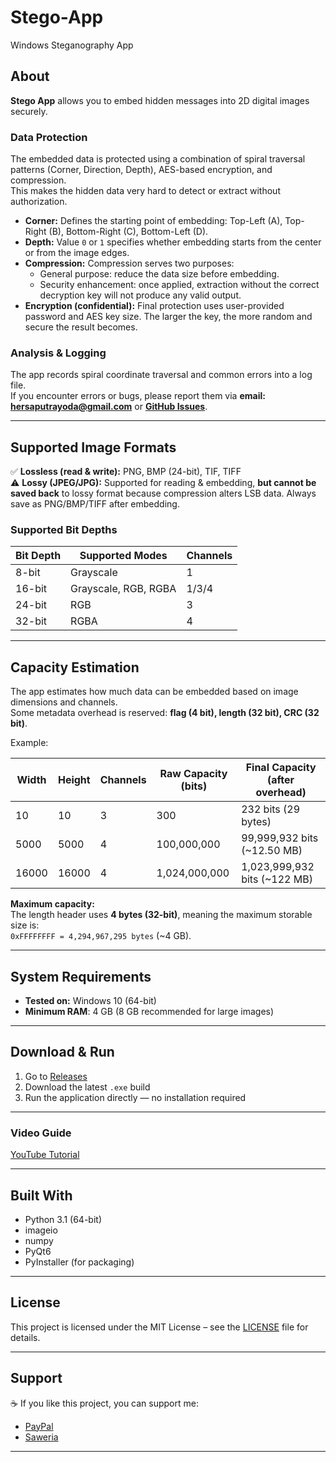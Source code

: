 # Stego-App
Windows Steganography App


## About

**Stego App** allows you to embed hidden messages into 2D digital images securely.  

### Data Protection
The embedded data is protected using a combination of spiral traversal patterns (Corner, Direction, Depth), AES-based encryption, and compression.  
This makes the hidden data very hard to detect or extract without authorization.

- **Corner:** Defines the starting point of embedding: Top-Left (A), Top-Right (B), Bottom-Right (C), Bottom-Left (D).  
- **Depth:** Value `0` or `1` specifies whether embedding starts from the center or from the image edges.  
- **Compression:** Compression serves two purposes:
  * General purpose: reduce the data size before embedding.
  * Security enhancement: once applied, extraction without the correct decryption key will not produce any valid output.  
- **Encryption (confidential):** Final protection uses user-provided password and AES key size. The larger the key, the more random and secure the result becomes.  

### Analysis & Logging
The app records spiral coordinate traversal and common errors into a log file.  
If you encounter errors or bugs, please report them via **email: hersaputrayoda@gmail.com** or **[GitHub Issues](https://github.com/yoda24/Stego-App/issues)**.


---

## Supported Image Formats

✅ **Lossless (read & write):** PNG, BMP (24-bit), TIF, TIFF  
⚠️ **Lossy (JPEG/JPG):** Supported for reading & embedding, **but cannot be saved back** to lossy format because compression alters LSB data. Always save as PNG/BMP/TIFF after embedding.  

### Supported Bit Depths

| Bit Depth | Supported Modes             | Channels |
|-----------|-----------------------------|----------|
| 8-bit     | Grayscale                   | 1        |
| 16-bit    | Grayscale, RGB, RGBA        | 1/3/4    |
| 24-bit    | RGB                         | 3        |
| 32-bit    | RGBA                        | 4        |

---

## Capacity Estimation

The app estimates how much data can be embedded based on image dimensions and channels.  
Some metadata overhead is reserved: **flag (4 bit), length (32 bit), CRC (32 bit)**.

Example:

| Width | Height | Channels | Raw Capacity (bits) | Final Capacity (after overhead) |
|-------|--------|----------|---------------------|---------------------------------|
| 10    | 10     | 3        | 300                 | 232 bits (29 bytes)             |
| 5000  | 5000   | 4        | 100,000,000         | 99,999,932 bits (~12.50 MB)     |
| 16000 | 16000  | 4        | 1,024,000,000       | 1,023,999,932 bits (~122 MB)    |

**Maximum capacity:**  
The length header uses **4 bytes (32-bit)**, meaning the maximum storable size is:  
`0xFFFFFFFF = 4,294,967,295 bytes` (~4 GB).  

---

## System Requirements

- **Tested on:** Windows 10 (64-bit)  
- **Minimum RAM**: 4 GB (8 GB recommended for large images)
---

## Download & Run

1. Go to [Releases](https://github.com/yoda24/Stego-App/releases)  
2. Download the latest `.exe` build  
3. Run the application directly — no installation required  

---

### Video Guide
[YouTube Tutorial](https://youtu.be/Kz2e-Vu8D8c)

---

## Built With

- Python 3.1 (64-bit)  
- imageio  
- numpy  
- PyQt6  
- PyInstaller (for packaging)  

---

## License

This project is licensed under the MIT License – see the [LICENSE](LICENSE) file for details.

---

## Support

☕ If you like this project, you can support me:  
- [PayPal](https://paypal.me/yodahs)  
- [Saweria](https://saweria.co/digishop)  

---
